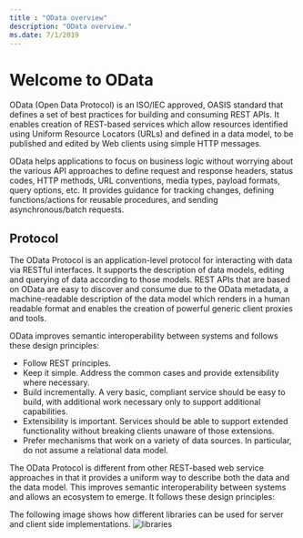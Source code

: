 ```yaml
---
title : "OData overview"
description: "OData overview."
ms.date: 7/1/2019
---
```


# Welcome to OData

OData (Open Data Protocol) is an ISO/IEC approved, OASIS standard that defines a set of best practices for building and consuming REST APIs.
It enables creation of REST-based services which allow resources identified using Uniform Resource Locators (URLs) and defined in a data model, to be published and edited by Web clients using simple HTTP messages.

OData helps applications to focus on business logic without worrying about the various API approaches to define request and response headers, status codes, HTTP methods, URL conventions, media types, payload formats, query options, etc.
It provides guidance for tracking changes, defining functions/actions for reusable procedures, and sending asynchronous/batch requests.

## Protocol

The OData Protocol is an application-level protocol for interacting with data via RESTful interfaces. It supports the description of data models, editing and querying of data according to those models. REST APIs that are based on OData are easy to discover and consume due to the OData metadata, a machine-readable description of the data model which renders in a human readable format and enables the creation of powerful generic client proxies and tools.

OData improves semantic interoperability between systems and follows these design principles:

- Follow REST principles.
- Keep it simple. Address the common cases and provide extensibility where necessary.
- Build incrementally. A very basic, compliant service should be easy to build, with additional work necessary only to support additional capabilities.
- Extensibility is important. Services should be able to support extended functionality without breaking clients unaware of those extensions.
- Prefer mechanisms that work on a variety of data sources. In particular, do not assume a relational data model.

The OData Protocol is different from other REST-based web service approaches in that it provides a uniform way to describe both the data and the data model. This improves semantic interoperability between systems and allows an ecosystem to emerge. It follows these design principles:

The following image shows how different libraries can be used for server and client side implementations.
![libraries](/odata/assets/library-relationship.png)
